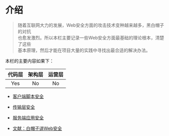 # 介绍  
>随着互联网大力的发展，Web安全方面的攻击技术变种越来越多，黑白帽子的对抗  
>也愈发激烈。所以本栏主要记录一些Web安全方面最基础的理论根本，清楚了这些    
>基本原理，然后才能在项目大量的实践中寻找出最合适的解决办法。    

本栏的主要内容如果下：

|  代码层   | 架构层  | 运营层  |
|  :----:  | :----:  |  :----:  |
|  Yes |  No  | No |

* [客户端脚本安全](./client.md)

* [传输层安全](./transport.md)

* [服务端应用安全](./server.md)

* [文献：白帽子讲Web安全](https://item.jd.com/11483966.html)